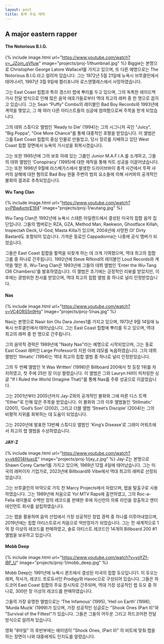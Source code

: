 ```yaml
---
layout: post
title: 동부 주요 래퍼
---
```

## A major eastern rapper

#### The Notorious B.I.G.

{% include image.html url="https://www.youtube.com/watch?v=_JZom_gVfuw" image="projects/proj-1/thumbnail.jpg" %}
Biggie는 본명으로 Christopher George Latore Wallace1를 가지고 있으며, 또 다른 예명으로는 The Notorious B.I.G.라고 알려져 있습니다. 그는 1972년 5월 21일에 뉴욕시 브루클린에서 태어나서1, 1997년 3월 9일에 캘리포니아 로스앤젤레스에서 사망하였습니다.

그는 East Coast 힙합과 특히 갱스터 랩에 뿌리를 두고 있으며, 그의 독특한 레이드백 가사 전달 방식으로 인해 많은 음악 애호가들로부터 역대 최고의 래퍼 중 한 명으로 꼽히고 있습니다. 그는 Sean “Puffy” Combs의 레이블인 Bad Boy Records와 1993년에 계약을 맺었고, 그 해 여러 다른 아티스트들의 싱글에 참여함으로써 주목을 받게 되었습니다.

그의 데뷔 스튜디오 앨범인 ‘Ready to Die’ (1994)는 그의 시그니처 곡인 “Juicy”, “Big Poppa”, "One More Chance"를 통해 대중적인 호평을 받았습니다. 이 앨범은 그를 East Coast 힙합의 중심 인물로 만들었고, 당시 장르를 지배하고 있던 West Coast 힙합 장면에서 뉴욕의 가시성을 회복시켰습니다.

그는 또한 1995년에 그의 보호 아래 있는 그룹인 Junior M.A.F.I.A.를 소개하고, 그들의 데뷔 앨범인 ‘Conspiracy’ (1995)에 대한 제작을 통해 차트 성공을 이끌어냈습니다. 그는 또한 1996년 9월에 라스베가스에서 발생한 드라이브바이 총격 사건에서 투팍 샤커의 살해에 대한 혐의로 Bad Boy 원들 주변의 범죄 요소들에 의해 샤커와의 공개적인 불화의 결과로 추측되었습니다.

#### Wu Tang Clan

{% include image.html url="https://www.youtube.com/watch?v=PBwAxmrE194" image="projects/proj-1/wutang.jpg" %}

Wu-Tang Clan은 1992년에 뉴욕시 스태튼 아일랜드에서 결성된 미국의 힙합 음악 집단입니다. 그들의 멤버로는 RZA, GZA, Method Man, Raekwon, Ghostface Killah, Inspectah Deck, U-God, Masta Killa가 있으며, 2004년에 사망한 Ol’ Dirty Bastard도 포함되어 있습니다. 가까운 동료인 Cappadonna는 나중에 공식 멤버가 되었습니다.

그들은 East Coast 힙합을 활력을 되찾게 하는 데 크게 기여했으며, 역대 최고의 힙합 그룹 중 하나로 간주됩니다. 1992년에 Steve Rifkind의 레이블인 Loud Records와 계약을 맺은 후, Wu-Tang Clan은 1993년에 그들의 데뷔 앨범인 'Enter the Wu-Tang (36 Chambers)'를 발표하였습니다. 이 앨범은 초기에는 긍정적인 리뷰를 받았지만, 이후에는 광범위한 찬사를 받았으며, 역대 최고의 힙합 앨범 중 하나로 널리 인정받았습니다.

#### Nas

{% include image.html url="https://www.youtube.com/watch?v=VC4ORS5n9Hg" image="projects/proj-1/nas.jpg" %}

Nas는 본명으로 Nasir bin Olu Dara Jones1를 가지고 있으며, 1973년 9월 14일에 뉴욕시 브루클린에서 태어났습니다. 그는 East Coast 힙합에 뿌리를 두고 있으며, 역대 최고의 래퍼 중 한 명으로 간주됩니다.

그의 음악적 경력은 1989년에 "Nasty Nas"라는 예명으로 시작되었으며, 그는 동료 East Coast 래퍼인 Large Professor의 지원 아래 데모를 녹음하였습니다. 그의 데뷔 앨범인 ‘Illmatic’ (1994)는 역대 최고의 힙합 앨범 중 하나로 널리 인정받았습니다.

그의 두 번째 앨범인 ‘It Was Written’ (1996)은 Billboard 200에서 첫 등장 1위를 차지하였고, 첫 주에 25만 장 이상 팔렸습니다. 이 앨범은 그와 Lauryn Hill이 피처링한 싱글 "If I Ruled the World (Imagine That)"를 통해 Nas를 주류 성공으로 이끌었습니다.

그는 2001년부터 2005년까지 Jay-Z와의 공개적인 불화와 그에 따른 디스 트랙 "Ether"로 인해 많은 주목을 받았습니다. 이 불화와 그의 이후 앨범들인 ‘Stillmatic’ (2001), ‘God’s Son’ (2002), 그리고 더블 앨범 ‘Street’s Disciple’ (2004)는 그의 비평적 지위를 회복하는 데 도움이 되었습니다.

그는 2020년에 발표한 13번째 스튜디오 앨범인 'King’s Disease’로 그래미 어워즈에서 최고의 랩 앨범을 수상하였습니다.

#### JAY-Z

{% include image.html url="https://www.youtube.com/watch?v=vk6014HuxcE" image="projects/proj-1/jay_z.jpg" %}
Jay-Z는 본명으로 Shawn Corey Carter1를 가지고 있으며, 1969년 12월 4일에 태어났습니다. 그는 미국의 래퍼이자 기업가로, 2023년에 Billboard와 Vibe에서 역대 최고의 래퍼로 선정되었습니다.

그는 브루클린의 마약으로 가득 찬 Marcy Projects에서 자랐으며, 랩을 탈출구로 사용하였습니다. 그는 1989년에 처음으로 Yo! MTV Raps에 출연하였고, 그의 Roc-a-Fella 레이블로 수백만 장의 레코드를 판매한 후에 자신만의 의류 라인을 창출하고 엔터테인먼트 회사를 설립하였습니다.

그는 랩을 활용하여 음악 산업에서 가장 성공적인 창업 경력 중 하나를 이루어내었으며, 2019년에는 힙합 아티스트로서 처음으로 억만장자가 되었습니다. 그는 전 세계적으로 1억 장 이상의 레코드를 판매하였고, 솔로 아티스트 레코드인 14개의 Billboard 200 #1 앨범을 보유하고 있습니다.

#### Mobb Deep

{% include image.html url="https://www.youtube.com/watch?v=yoYZf-lBF_U" image="projects/proj-1/mobb_deep.jpg" %}

Mobb Deep는 1991년에 뉴욕시 퀸즈에서 결성된 미국의 힙합 듀오입니다1. 이 듀오는 래퍼, 작사가, 레코드 프로듀서인 Prodigy와 Havoc으로 구성되어 있습니다. 그들은 하드코어 East Coast 힙합의 주요 창시자로 간주되며, 역대 가장 성공적인 랩 듀오 중 하나로, 300만 장 이상의 레코드를 판매하였습니다.

그들의 가장 유명한 앨범으로는 ‘The Infamous’ (1995), ‘Hell on Earth’ (1996), ‘Murda Muzik’ (1999)가 있으며, 가장 성공적인 싱글로는 "Shook Ones (Part II)"와 "Survival of the Fittest"가 있습니다. 그들은 그들의 어두운 그리고 하드코어한 전달 방식으로 알려져 있습니다.

영화 "8마일" 의 후반부에는 에미넴이 "Shook Ones, (Part II)" 의 비트에 맞춰 랩을 하는 장면이 나와 대중에게도 인지도를 알렸습니다.